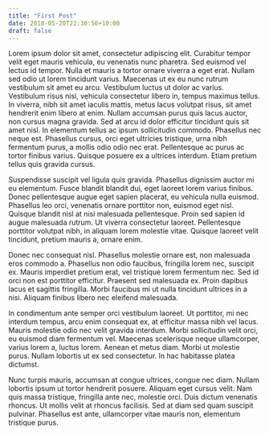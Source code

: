 ```yaml
---
title: "First Post"
date: 2018-05-20T22:30:56+10:00
draft: false
---
```


Lorem ipsum dolor sit amet, consectetur adipiscing elit. Curabitur tempor velit eget mauris vehicula, eu venenatis nunc pharetra. Sed euismod vel lectus id tempor. Nulla et mauris a tortor ornare viverra a eget erat. Nullam sed odio ut lorem tincidunt varius. Maecenas ut ex eu nunc rutrum vestibulum sit amet eu arcu. Vestibulum luctus ut dolor ac varius. Vestibulum risus nisi, vehicula consectetur libero in, tempus maximus tellus. In viverra, nibh sit amet iaculis mattis, metus lacus volutpat risus, sit amet hendrerit enim libero at enim. Nullam accumsan purus quis lacus auctor, non cursus magna gravida. Sed at arcu id dolor efficitur tincidunt quis sit amet nisl. In elementum tellus ac ipsum sollicitudin commodo. Phasellus nec neque est. Phasellus cursus, orci eget ultricies tristique, urna nibh fermentum purus, a mollis odio odio nec erat. Pellentesque ac purus ac tortor finibus varius. Quisque posuere ex a ultrices interdum. Etiam pretium tellus quis gravida cursus.

Suspendisse suscipit vel ligula quis gravida. Phasellus dignissim auctor mi eu elementum. Fusce blandit blandit dui, eget laoreet lorem varius finibus. Donec pellentesque augue eget sapien placerat, eu vehicula nulla euismod. Phasellus leo orci, venenatis ornare porttitor non, euismod eget nisl. Quisque blandit nisl at nisi malesuada pellentesque. Proin sed sapien id augue malesuada rutrum. Ut viverra consectetur laoreet. Pellentesque porttitor volutpat nibh, in aliquam lorem molestie vitae. Quisque laoreet velit tincidunt, pretium mauris a, ornare enim.

Donec nec consequat nisl. Phasellus molestie ornare est, non malesuada eros commodo a. Phasellus non odio faucibus, fringilla lorem nec, suscipit ex. Mauris imperdiet pretium erat, vel tristique lorem fermentum nec. Sed id orci non est porttitor efficitur. Praesent sed malesuada ex. Proin dapibus lacus et sagittis fringilla. Morbi faucibus mi ut nulla tincidunt ultrices in a nisi. Aliquam finibus libero nec eleifend malesuada.

In condimentum ante semper orci vestibulum laoreet. Ut porttitor, mi nec interdum tempus, arcu enim consequat ex, at efficitur massa nibh vel lacus. Mauris molestie odio nec velit gravida interdum. Morbi sollicitudin velit orci, eu euismod diam fermentum vel. Maecenas scelerisque neque ullamcorper, varius lorem a, luctus lorem. Aenean et metus diam. Morbi ut molestie purus. Nullam lobortis ut ex sed consectetur. In hac habitasse platea dictumst.

Nunc turpis mauris, accumsan at congue ultrices, congue nec diam. Nullam lobortis ipsum ut tortor hendrerit posuere. Aliquam eget cursus velit. Nam quis massa tristique, fringilla ante nec, molestie orci. Duis dictum venenatis rhoncus. Ut mollis velit at rhoncus facilisis. Sed at diam sed quam suscipit pulvinar. Phasellus est ante, ullamcorper vitae mauris non, elementum tristique purus.
